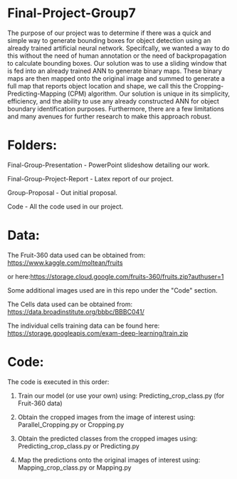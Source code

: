# Final-Project-Group7

The purpose of our project was to determine if there was a quick and simple way
to generate bounding boxes for object detection using an already trained artificial
neural network. Specifcally, we wanted a way to do this without the need of human
annotation or the need of backpropagation to calculate bounding boxes. Our solution
was to use a sliding window that is fed into an already trained ANN to generate
binary maps. These binary maps are then mapped onto the original image and
summed to generate a full map that reports object location and shape, we call this
the Cropping-Predicting-Mapping (CPM) algorithm. Our solution is unique in its
simplicity, efficiency, and the ability to use any already constructed ANN for object
boundary identification purposes. Furthermore, there are a few limitations and many
avenues for further research to make this approach robust.

# Folders:
Final-Group-Presentation - PowerPoint slideshow detailing our work.

Final-Group-Project-Report - Latex report of our project.

Group-Proposal - Out initial proposal.

Code - All the code used in our project.

# Data:
The Fruit-360 data used can be obtained from: https://www.kaggle.com/moltean/fruits

or here:https://storage.cloud.google.com/fruits-360/fruits.zip?authuser=1

Some additional images used are in this repo under the "Code" section.

The Cells data used can be obtained from: https://data.broadinstitute.org/bbbc/BBBC041/

The individual cells training data can be found here: https://storage.googleapis.com/exam-deep-learning/train.zip

# Code:
The code is executed in this order:

1. Train our model (or use your own) using: Predicting_crop_class.py (for Fruit-360 data)

2. Obtain the cropped images from the image of interest using: Parallel_Cropping.py or Cropping.py

3. Obtain the predicted classes from the cropped images using: Predicting_crop_class.py or Predicting.py

4. Map the predictions onto the original images of interest using: Mapping_crop_class.py or Mapping.py
